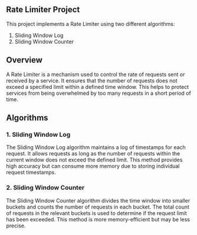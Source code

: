## Rate Limiter Project

This project implements a Rate Limiter using two different algorithms:

1. Sliding Window Log
2. Sliding Window Counter

## Overview

A Rate Limiter is a mechanism used to control the rate of requests sent or received by a service. It ensures that the number of requests does not exceed a specified limit within a defined time window. This helps to protect services from being overwhelmed by too many requests in a short period of time.

## Algorithms

### 1. Sliding Window Log

The Sliding Window Log algorithm maintains a log of timestamps for each request. It allows requests as long as the number of requests within the current window does not exceed the defined limit. This method provides high accuracy but can consume more memory due to storing individual request timestamps.

### 2. Sliding Window Counter

The Sliding Window Counter algorithm divides the time window into smaller buckets and counts the number of requests in each bucket. The total count of requests in the relevant buckets is used to determine if the request limit has been exceeded. This method is more memory-efficient but may be less precise.
